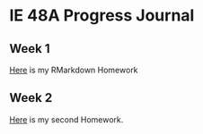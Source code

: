 # IE 48A Progress Journal

## Week 1
[Here](Homeworks/HW1-Abdullah.html) is my RMarkdown Homework

## Week 2
[Here](Homeworks/Homework_Electricity.Rmd) is my second Homework.


